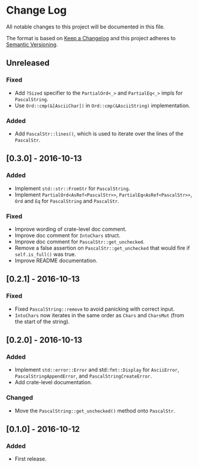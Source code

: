 # Change Log
All notable changes to this project will be documented in this file.

The format is based on [Keep a Changelog](http://keepachangelog.com/) 
and this project adheres to [Semantic Versioning](http://semver.org/).

## Unreleased
### Fixed
- Add `?Sized` specifier to the `PartialOrd<_>` and `PartialEq<_>` impls for `PascalString`.
- Use `Ord::cmp(&[AsciiChar])` in `Ord::cmp(&AsciiString)` implementation.

### Added
- Add `PascalStr::lines()`, which is used to iterate over the lines of the `PascalStr`.

## [0.3.0] - 2016-10-13
### Added
- Implement `std::str::FromStr` for `PascalString`.
- Implement `PartialOrd<AsRef<PascalStr>>`, `PartialEq<AsRef<PascalStr>>`, `Ord` and `Eq` for `PascalString` and
  `PascalStr`.

### Fixed
- Improve wording of crate-level doc comment.
- Improve doc comment for `IntoChars` struct.
- Improve doc comment for `PascalStr::get_unchecked`.
- Remove a false assertion on `PascalStr::get_unchecked` that would fire if `self.is_full()` was true.
- Improve README documentation.

## [0.2.1] - 2016-10-13
### Fixed
- Fixed `PascalString::remove` to avoid panicking with correct input.
- `IntoChars` now iterates in the same order as `Chars` and `CharsMut` (from the start of the string).

## [0.2.0] - 2016-10-13
### Added
- Implement `std::error::Error` and std::`fmt::Display` for `AsciiError`, `PascalStringAppendError`, and
  `PascalStringCreateError`.
- Add crate-level documentation.

### Changed
- Move the `PascalString::get_unchecked()` method onto `PascalStr`.

## [0.1.0] - 2016-10-12
### Added
- First release.
